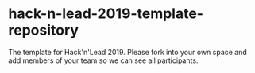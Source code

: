 # hack-n-lead-2019-template-repository
The template for Hack'n'Lead 2019. Please fork into your own space and add members of your team so we can see all participants.
